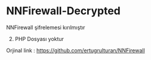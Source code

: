 # NNFirewall-Decrypted



NNFirewall şifrelemesi kırılmıştır

2. PHP Dosyası yoktur

Orjinal link : https://github.com/ertugrulturan/NNFirewall
